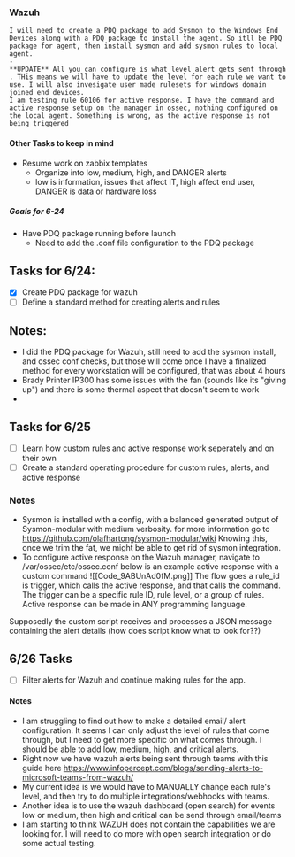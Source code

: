 ### Wazuh
	I will need to create a PDQ package to add Sysmon to the Windows End Devices along with a PDQ package to install the agent. So itll be PDQ package for agent, then install sysmon and add sysmon rules to local agent. 
	- 
	**UPDATE** All you can configure is what level alert gets sent through . THis means we will have to update the level for each rule we want to use. I will also invesigate user made rulesets for windows domain joined end devices. 
	I am testing rule 60106 for active response. I have the command and active response setup on the manager in ossec, nothing configured on the local agent. Something is wrong, as the active response is not being triggered


#### Other Tasks to keep in mind
- Resume work on zabbix templates
	- Organize into low, medium, high, and DANGER alerts
	- low is information, issues that affect IT, high affect end user, DANGER is data or hardware loss

##### Goals for 6-24
- Have PDQ package running before launch
	- Need to add the .conf file configuration to the PDQ package

## Tasks for 6/24:

- [x] Create PDQ package for wazuh
- [ ] Define a standard method for creating alerts and rules

## Notes:

- I did the PDQ package for Wazuh, still need to add the sysmon install, and ossec conf checks, but those will come once I have a finalized method for every workstation will be configured, that was about 4 hours
- Brady Printer IP300 has some issues with the fan (sounds like its "giving up") and there is some thermal aspect that doesn't seem to work
- 

## Tasks for 6/25

- [ ] Learn how custom rules and active response work seperately and on their own
- [ ] Create a standard operating procedure for custom rules, alerts, and active response

### Notes
- Sysmon is installed with a config, with a balanced generated output of Sysmon-modular with medium verbosity. for more information go to https://github.com/olafhartong/sysmon-modular/wiki     Knowing this, once we trim the fat, we might be able to get rid of sysmon integration.
- To configure active response on the Wazuh manager, navigate to /var/ossec/etc/ossec.conf  below is an example active response with a custom command
![[Code_9ABUnAd0fM.png]]
The flow goes a rule_id is trigger, which calls the active response, and that calls the command. The trigger can be a specific rule ID, rule level, or a group of rules. Active response can be made in ANY programming language. 

Supposedly the custom script receives and processes a JSON message containing the alert details (how does script know what to look for??)


## 6/26 Tasks

- [ ] Filter alerts for Wazuh and continue making rules for the app.

#### Notes
- I am struggling to find out how to make a detailed email/ alert configuration. It seems I can only adjust the level of rules that come through, but I need to get more specific on what comes through. I should be able to add low, medium, high, and critical alerts.
- Right now we have wazuh alerts being sent through teams with this guide here
  https://www.infopercept.com/blogs/sending-alerts-to-microsoft-teams-from-wazuh/
- My current idea is we would have to MANUALLY change each rule's level, and then try to do multiple integrations/webhooks with teams.
- Another idea is to use the wazuh dashboard (open search) for events low or medium, then high and critical can be send through email/teams
- I am starting to think WAZUH does not contain the capabilities we are looking for. I will need to do more with open search integration or do some actual testing.
  